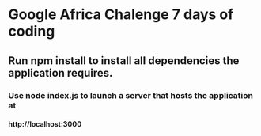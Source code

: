 # Google Africa Chalenge 7 days of coding
## Run npm install to install all dependencies the application requires.
### Use node index.js to launch a server that hosts the application at
#### http://localhost:3000
